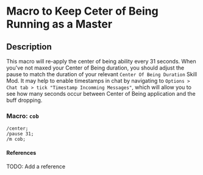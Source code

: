# Macro to Keep Ceter of Being Running as a Master

## Description

This macro will re-apply the center of being ability every 31 seconds. When you've not maxed your Center of Being duration, you should adjust the pause to match the duration of your relevant `Center Of Being Duration` Skill Mod. It may help to enable timestamps in chat by navigating to `Options > Chat tab > tick "Timestamp Incomming Messages"`, which will allow you to see how many seconds occur between Center of Being application and the buff dropping.

### Macro: `cob`

```swg
/center;
/pause 31;
/m cob;
```

#### References

TODO: Add a reference
